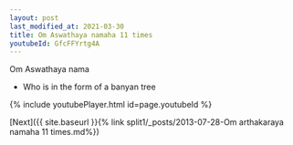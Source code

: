 ```yaml
---
layout: post
last_modified_at: 2021-03-30
title: Om Aswathaya namaha 11 times
youtubeId: GfcFFYrtg4A
---
```

 
 
Om Aswathaya nama 
 
 -  Who is in the form of a banyan tree 
 
  
 
  
 
 
 
 
 
 


{% include youtubePlayer.html id=page.youtubeId %}
 
[Next]({{ site.baseurl }}{% link  split1/_posts/2013-07-28-Om arthakaraya namaha 11 times.md%})
 
